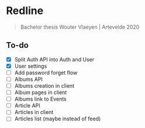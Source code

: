 # Redline
> Bachelor thesis Wouter Vlaeyen | Artevelde 2020

## To-do

- [x] Split Auth API into Auth and User
- [x] User settings
- [ ] Add password forget flow
- [ ] Albums API
- [ ] Albums creation in client
- [ ] Album pages in client
- [ ] Albums link to Events
- [ ] Article API
- [ ] Articles in client
- [ ] Articles list (maybe instead of feed)